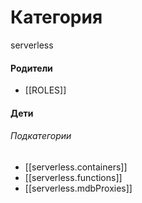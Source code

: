 # Категория

serverless


#### Родители

- [[ROLES]]


#### Дети

###### Подкатегории
- [[serverless.containers]]
- [[serverless.functions]]
- [[serverless.mdbProxies]]
